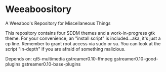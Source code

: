 Weeaboository
=============

A Weeaboo's Repository for Miscellaneous Things

This repository contains four SDDM themes and a work-in-progress gtk theme.
For your convenience, an "install script" is included...aka, it's just a cp line.
Remember to grant root access via sudo or su. You can look at the script "in-depth"
if you are afraid of something malicious.

Depends on:
qt5-multimedia
gstreamer0.10-ffmpeg
gstreamer0.10-good-plugins
gstreamer0.10-base-plugins
